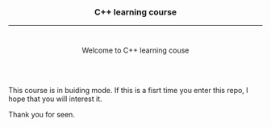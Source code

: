 <h3 align="center">C++ learning course</h3>
<hr>
<p style="margin-top: 1vh;" align="center">Welcome to C++ learning couse</p>
<br>
    <br>
<p>This course is in buiding mode. If this is a fisrt time you enter this repo, I hope that you will interest it.</p>
Thank you for seen.